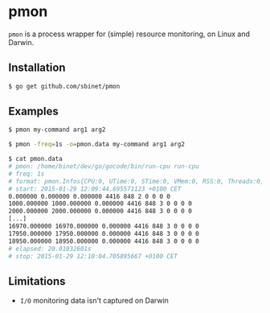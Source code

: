pmon
====

`pmon` is a process wrapper for (simple) resource monitoring, on Linux and Darwin.

## Installation

```sh
$ go get github.com/sbinet/pmon
```

## Examples

```sh
$ pmon my-command arg1 arg2

$ pmon -freq=1s -o=pmon.data my-command arg1 arg2

$ cat pmon.data
# pmon: /home/binet/dev/go/gocode/bin/run-cpu run-cpu
# freq: 1s
# format: pmon.Infos{CPU:0, UTime:0, STime:0, VMem:0, RSS:0, Threads:0, Rchar:0, Wchar:0, Rdisk:0, Wdisk:0}
# start: 2015-01-29 12:09:44.695571123 +0100 CET
0.000000 0.000000 0.000000 4416 848 2 0 0 0 0
1000.000000 1000.000000 0.000000 4416 848 3 0 0 0 0
2000.000000 2000.000000 0.000000 4416 848 3 0 0 0 0
[...]
16970.000000 16970.000000 0.000000 4416 848 3 0 0 0 0
17950.000000 17950.000000 0.000000 4416 848 3 0 0 0 0
18950.000000 18950.000000 0.000000 4416 848 3 0 0 0 0
# elapsed: 20.01032601s
# stop: 2015-01-29 12:10:04.705895667 +0100 CET
```

## Limitations

- `I/O` monitoring data isn't captured on Darwin
